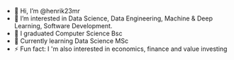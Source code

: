 - 👋 Hi, I’m @henrik23mr
- 👀 I’m interested in Data Science, Data Engineering, Machine & Deep Learning, Software Development.
- 🌱 I graduated Computer Science Bsc
- 🌱 Currently learning Data Science MSc
- ⚡ Fun fact: I 'm also interested in economics, finance and value investing

<!---
henrik23mr/henrik23mr is a ✨ special ✨ repository because its `README.md` (this file) appears on your GitHub profile.
You can click the Preview link to take a look at your changes.
--->
